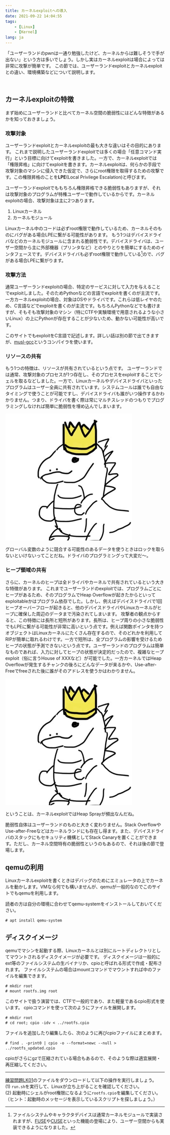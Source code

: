 ```yaml
---
title: カーネルexploitへの導入
date: 2021-09-22 14:04:55
tags:
    - [Linux]
    - [Kernel]
lang: ja
---
```

「ユーザーランドのpwnは一通り勉強したけど、カーネルからは難しそうで手が出ない」という方は多いでしょう。しかし実はカーネルexploitは場合によっては非常に攻撃が簡単です。
この節では、ユーザーランドexploitとカーネルexploitとの違い、環境構築などについて説明します。

<div class="column" title="目次">
<!-- toc --><br>
</div>

## カーネルexploitの特徴
まず始めにユーザーランドと比べてカーネル空間の脆弱性にはどんな特徴があるかを知っておきましょう。

### 攻撃対象
ユーザーランドexploitとカーネルexploitの最も大きな違いはその目的にあります。
これまで説明したユーザーランドexploitでは多くの場合「任意コマンド実行」という目標に向けてexploitを書きました。一方で、カーネルexploitでは「権限昇格」に向けてexploitを書きます。カーネルexploitは、何らかの手段で攻撃対象のマシンに侵入できた仮定で、さらにroot権限を取得するための攻撃です。この権限昇格のことを**LPE**(Local Privilege Escalation)と呼びます。

ユーザーランドexploitでももちろん権限昇格できる脆弱性もありますが、それは攻撃対象のプログラムが特権ユーザーで動作しているからです。カーネルexploitの場合、攻撃対象は主に2つあります。

1. Linuxカーネル
2. カーネルモジュール

Linuxカーネル中のコードは必ずroot権限で動作しているため、カーネルそのものにバグがある場合LPEに繋がる可能性があります。
もう1つはデバイスドライバなどのカーネルモジュールに含まれる脆弱性です。デバイスドライバは、ユーザー空間から主に外部機器（プリンタなど）とのやりとりを簡単にするためのインタフェースです。デバイスドライバも必ずroot権限で動作している[^1]ので、バグがある場合LPEに繋がります。

### 攻撃方法
通常ユーザーランドexploitの場合、特定のサービスに対して入力を与えることでexploitしました。そのためPythonなどの言語でexploitを書くのが主流です。
一方カーネルexploitの場合、対象はOSやドライバです。これらは低レイヤのため、C言語などでexploitを書くのが主流です。もちろんPythonなどでも書けますが、そもそも攻撃対象のマシン（特にCTFや実験環境で用意されるような小さいLinux）の上にPythonが存在することが少ないため、動かない可能性が高いです。

このサイトでもexploitをC言語で記述します。詳しい話は別の節で出てきますが、[musl-gcc](https://www.musl-libc.org/)というコンパイラを使います。

### リソースの共有
もう1つの特徴は、リソースが共有されているという点です。
ユーザーランドでは通常、攻撃対象のプロセスが1つ存在し、そのプロセスをexploitすることでシェルを取るなどしました。一方で、Linuxカーネルやデバイスドライバといったプログラムはユーザー全員に共有されています。システムコールは誰でも自由なタイミングで使うことが可能ですし、デバイスドライバも誰がいつ操作するかわかりません。つまり、ドライバを書く際は常にマルチスレッドのつもりでプログラミングしなければ簡単に脆弱性を埋め込んでしまいます。

<div class="balloon_l">
  <div class="faceicon"><img src="../img/cow.jpg" alt="牛さん" ></div>
  <p class="says">
    グローバル変数のように競合する可能性のあるデータを使うときはロックを取らないといけないってことだね。ドライバのプログラミングって大変だ〜。
  </p>
</div>

### ヒープ領域の共有
さらに、カーネルのヒープは全ドライバやカーネルで共有されているという大きな特徴があります。
これまでユーザーランドのexploitでは、プログラムごとにヒープがあるため、そのプログラムでHeap Overflowが起きたからといってexploitableかはプログラム依存でした。しかし、例えばデバイスドライバで1回ヒープオーバーフローが起きると、他のデバイスドライバやLinuxカーネルがヒープに確保した周辺のデータまで汚染されてしまいます。
攻撃者の観点からすると、この特徴には長所と短所があります。長所は、ヒープ周りの小さな脆弱性でもLPEに繋がる可能性が非常に高いという点です。例えば関数ポインタを持つオブジェクトはLinuxカーネルにたくさん存在するので、そのどれかを利用してRIPが簡単に取れるわけです。一方で短所は、全プログラムの影響を受けるためヒープの状態が予測できないという点です。ユーザーランドのプログラムは簡単なものであれば、入力に対してヒープの状態が決定的だったので、複雑なヒープexploit（俗に言うHouse of XXXなど）が可能でした。一方カーネルではHeap Overflowが発生するチャンクの後ろにどんなデータが来るかや、Use-after-Freeでfreeされた後に誰がそのアドレスを使うかはわかりません。

<div class="balloon_l">
  <div class="faceicon"><img src="../img/cow.jpg" alt="牛さん" ></div>
  <p class="says">
    ということは、カーネルexploitではHeap Sprayが頻出なんだね。
  </p>
</div>

脆弱性自体はユーザーランドのものと大きく変わりません。Stack OverflowやUse-after-Freeなどはカーネルランドにも存在し得ます。また、デバイスドライバのスタックにもセキュリティ機構としてStack Canaryを置くことができます。ただし、カーネル空間特有の脆弱性というのもあるので、それは後の節で登場します。

## qemuの利用
Linuxカーネルexploitを書くときはデバッグのためにエミュレータの上でカーネルを動かします。VMなら何でも構いませんが、qemuが一般的なのでこのサイトでもqemuを利用します。

読者の方は自分の環境に合わせてqemu-systemをインストールしておいてください。
```
# apt install qemu-system
```

## ディスクイメージ
qemuでマシンを起動する際、Linuxカーネルとは別にルートディレクトリとしてマウントされるディスクイメージが必要です。
ディスクイメージは一般的にext等のファイルシステムの生バイナリか、cpioと呼ばれる形式で作成・配布されます。
ファイルシステムの場合はmountコマンドでマウントすれば中のファイルを編集できます。
```
# mkdir root
# mount rootfs.img root
```

このサイトで扱う演習では、CTFで一般的であり、また軽量であるcpio形式を使います。
cpioコマンドを使って次のようにファイルを展開します。
```
# mkdir root
# cd root; cpio -idv < ../rootfs.cpio
```
ファイルを追加したり編集したら、次のように再びcpioファイルにまとめます。
```
# find . -print0 | cpio -o --format=newc --null > ../rootfs_updated.cpio
```
cpioがさらにgzで圧縮されている場合もあるので、そのような際は適宜展開・再圧縮してください。


[^1]: ファイルシステムやキャラクタデバイスは通常カーネルモジュールで実装されますが、[FUSE](https://lwn.net/Articles/796674/)や[CUSE](https://lwn.net/Articles/308445/)といった機能の登場により、ユーザー空間からも実装できるようになりました。

----

<div class="column" title="例題">
  <a href="../LK01/distfiles/LK01.tar.gz">練習問題LK01</a>のファイルをダウンロードして以下の操作を実行しましょう。<br>
  (1) <code>run.sh</code>を実行して、Linuxが立ち上がることを確認してください。<br>
  (2) 起動時にシェルがroot権限になるように<code>rootfs.cpio</code>を編集してください。（ヒント：起動時のメッセージを表示しているスクリプトを探しましょう。）
</div>
